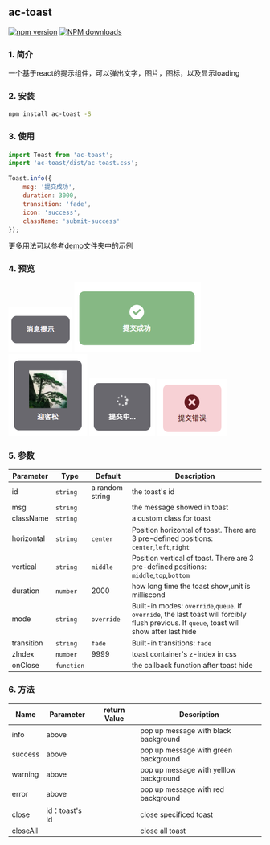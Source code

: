 ## ac-toast

[![npm version](https://img.shields.io/npm/v/ac-toast.svg)](https://www.npmjs.com/package/ac-toast)
[![NPM downloads](http://img.shields.io/npm/dt/ac-toast.svg?style=flat)](https://npmjs.org/package/ac-toast)

### 1. 简介

一个基于react的提示组件，可以弹出文字，图片，图标，以及显示loading

### 2. 安装

```bash
npm install ac-toast -S
```

### 3. 使用
```javascript
import Toast from 'ac-toast';
import 'ac-toast/dist/ac-toast.css';
```

```javascript
Toast.info({
    msg: '提交成功',
    duration: 3000,
    transition: 'fade',
    icon: 'success',
    className: 'submit-success'
});
```
更多用法可以参考[demo](./demo/demolist)文件夹中的示例

### 4. 预览

![基本消息](/preview/toast-basic.png)
![图标颜色](/preview/toast-submit-success.png)
![图片](/preview/toast-picture.png)
![loading](/preview/toast-loading.png)
![错误消息](/preview/toast-error.png)

### 5. 参数

Parameter | Type |Default| Description
--------- | ---- | ------|-----------
id | `string` | a random string | the toast's id
msg | `string` |  | the message showed in toast
className | `string` | | a custom class for toast
horizontal | `string` | `center` | Position horizontal of toast. There are 3 pre-defined positions: `center`,`left`,`right`
vertical | `string` | `middle` | Position vertical of toast. There are 3 pre-defined positions: `middle`,`top`,`bottom`
duration | `number` | 2000 | how long time the toast show,unit is milliscond
mode | `string` | `override` | Built-in modes: `override`,`queue`. If `override`, the last toast will forcibly flush previous. If `queue`, toast will show after last hide
transition | `string` | `fade` | Built-in transitions: `fade`
zIndex | `number`  |  9999  |  toast container's z-index in css
onClose | `function` |  | the callback function after toast hide

### 6. 方法

Name | Parameter | return Value | Description
--------- | ---------- | -----------|-----------
info | above |  | pop up message with black background
success | above |  | pop up message with green background
warning | above | | pop up message with yelllow background
error | above |  | pop up message with red background
close | id：toast's id | | close specificed toast
closeAll |   |  | close all toast
